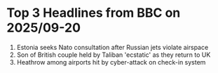 # Top 3 Headlines from BBC on 2025/09-20

1. Estonia seeks Nato consultation after Russian jets violate airspace
2. Son of British couple held by Taliban 'ecstatic' as they return to UK
3. Heathrow among airports hit by cyber-attack on check-in system
